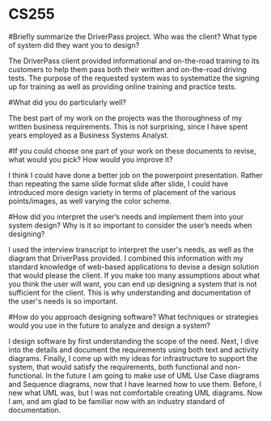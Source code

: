 # CS255

#Briefly summarize the DriverPass project. Who was the client? What type of system did they want you to design?

The DriverPass client provided informational and on-the-road training to its customers to help them pass both their written and on-the-road driving tests. The purpose of the requested system was to systematize the signing up for training as well as providing online training and practice tests.

#What did you do particularly well?

The best part of my work on the projects was the thoroughness of my written business requirements. This is not surprising, since I have spent years employed as a Business Systems Analyst.

#If you could choose one part of your work on these documents to revise, what would you pick? How would you improve it?

I think I could have done a better job on the powerpoint presentation. Rather than repeating the same slide format slide after slide, I could have introduced more design variety in terms of placement of the various points/images, as well varying the color scheme.

#How did you interpret the user’s needs and implement them into your system design? Why is it so important to consider the user’s needs when designing?

I used the interview transcript to interpret the user's needs, as well as the diagram that DriverPass provided. I combined this information with my standard knowledge of web-based applications to devise a design solution that would please the client. If you make too many assumptions about what you think the user will want, you can end up designing a system that is not sufficient for the client. This is why understanding and documentation of the user's needs is so important.

#How do you approach designing software? What techniques or strategies would you use in the future to analyze and design a system?

I design software by first understanding the scope of the need. Next, I dive into the details and document the requirements using both text and activity diagrams. Finally, I come up with my ideas for infrastructure to support the system, that would satisfy the requirements, both functional and non-functional. In the future I am going to make use of UML Use Case diagrams and Sequence diagrams, now that I have learned how to use them. Before, I new what UML was, but I was not comfortable creating UML diagrams. Now I am, and am glad to be familiar now with an industry standard of documentation.
